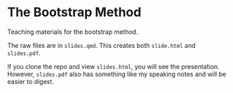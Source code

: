 # The Bootstrap Method

Teaching materials for the bootstrap method.

The raw files are in `slides.qmd`. This creates both `slide.html` and `slides.pdf`.

If you clone the repo and view `slides.html`, you will see the presentation. However, `slides.pdf` also has something like my speaking notes and will be easier to digest.


